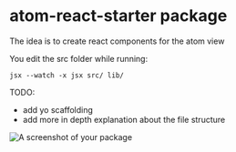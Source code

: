 # atom-react-starter package

The idea is to create react components for the atom view

You edit the src folder while running:
```
jsx --watch -x jsx src/ lib/
```

TODO:
* add yo scaffolding
* add more in depth explanation about the file structure

![A screenshot of your package](https://f.cloud.github.com/assets/69169/2290250/c35d867a-a017-11e3-86be-cd7c5bf3ff9b.gif)
